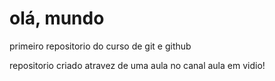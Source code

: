# olá, mundo
 primeiro repositorio do curso de git e github

repositorio criado atravez de uma aula no canal aula em vidio!